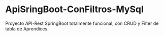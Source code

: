 # ApiSringBoot-ConFiltros-MySql
Proyecto API-Rest SpringBoot totalmente funcional, con CRUD y Filter de tabla de Aprendices.
